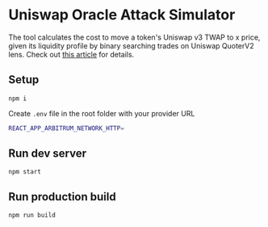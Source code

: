 # Uniswap Oracle Attack Simulator
The tool calculates the cost to move a token's Uniswap v3 TWAP to x price, given its liquidity profile by binary searching trades on Uniswap QuoterV2 lens.
Check out [this article](https://medium.com/eulerfinance/uniswap-oracle-attack-simulator-42d18adf65af) for details.

## Setup

    npm i

Create `.env` file in the root folder with your provider URL

```bash
REACT_APP_ARBITRUM_NETWORK_HTTP=
```

## Run dev server

    npm start

## Run production build

    npm run build